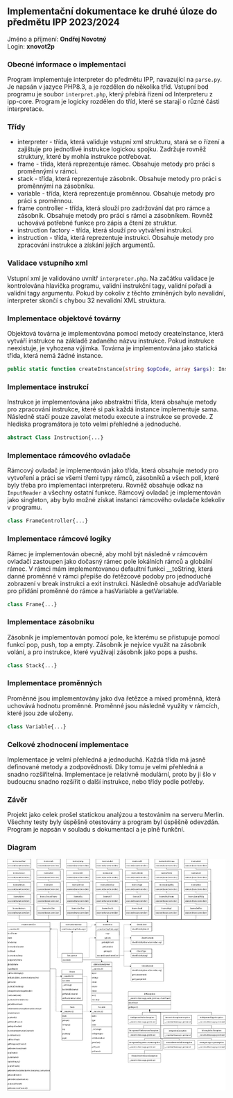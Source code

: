 ## Implementační dokumentace ke druhé úloze do předmětu IPP 2023/2024
Jméno a příjmení: **Ondřej Novotný** \
Login: **xnovot2p**

### Obecné informace o implementaci
Program implementuje interpreter do předmětu IPP, navazující na `parse.py`. Je napsán v jazyce PHP8.3, a je rozdělen 
do několika tříd. Vstupní bod programu je soubor `interpret.php`, který přebírá řízení od Interpreteru z ipp-core. 
Program je logicky rozdělen do tříd, které se starají o různé části interpretace.

### Třídy
- interpreter - třída, která validuje vstupní xml strukturu, stará se o řízení a zajištuje pro jednotlivé instrukce 
logickou spojku. Zadržuje rovněž struktury, které by mohla instrukce potřebovat.
- frame - třída, která reprezentuje rámec. Obsahuje metody pro práci s proměnnými v rámci.
- stack - třída, která reprezentuje zásobník. Obsahuje metody pro práci s proměnnými na zásobníku.
- variable - třída, která reprezentuje proměnnou. Obsahuje metody pro práci s proměnnou.
- frame controller - třída, která slouží pro zadržování dat pro rámce a zásobník. Obsahuje metody pro práci s rámci a zásobníkem.
Rovněž uchovává potřebné funkce pro zápis a čtení ze struktur.
- instruction factory - třída, která slouží pro vytváření instrukcí.
- instruction - třída, která reprezentuje instrukci. Obsahuje metody pro zpracování instrukce a získání jejích argumentů.

### Validace vstupního xml
Vstupní xml je validováno uvnitř `interpreter.php`. Na začátku validace je kontrolována hlavička programu, validní instrukční tagy, 
validní pořadí a validní tagy argumentu. Pokud by cokoliv z těchto zmíněných bylo nevalidní, interpreter skončí s chybou 32 
nevalidní XML struktura.


### Implementace objektové továrny
Objektová továrna je implementována pomocí metody createInstance, která vytváří instrukce na základě zadaného názvu instrukce.
Pokud instrukce neexistuje, je vyhozena výjimka. Továrna je implementována jako statická třída, která nemá žádné instance.

```php
public static function createInstance(string $opCode, array $args): Instruction{...}
```

### Implementace instrukcí
Instrukce je implementována jako abstraktní třída, která obsahuje metody pro zpracování instrukce, které si pak každá instance
implementuje sama. Následně stačí pouze zavolat metodu execute a instrukce se provede. Z hlediska programátora je toto velmi
přehledné a jednoduché.
```php
abstract Class Instruction{...}
```

### Implementace rámcového ovladače
Rámcový ovladač je implementován jako třída, která obsahuje metody pro vytvoření a práci se všemi třemi typy rámců, 
zásobníků a všech polí, které byly třeba pro implementaci interpreteru. Rovněž obsahuje odkaz na `InputReader` a všechny 
ostatní funkce. Rámcový ovladač je implementován jako singleton, aby bylo možné získat instanci rámcového ovladače
kdekoliv v programu.

```php
class FrameController{...}
```

### Implementace rámcové logiky
Rámec je implementován obecně, aby mohl být následně v rámcovém ovladači zastoupen jako dočasný rámec pole 
lokálních rámců a globální rámec. V rámci mám implementovanou defaultní funkci __toString, která danné proměnné v rámci 
přepíše do řetězcové podoby pro jednoduché zobrazení v break instrukci a exit instrukci.
Následně obsahuje addVariable pro přidání proměnné do rámce a hasVariable a getVariable.

```php
class Frame{...}
```

### Implementace zásobníku
Zásobník je implementován pomocí pole, ke kterému se přistupuje pomocí funkcí pop, push, top a empty. Zásobník je nejvíce využit
na zásobník volání, a pro instrukce, které využívají zásobník jako pops a pushs.

```php
class Stack{...}
```

### Implementace proměnných
Proměnné jsou implementovány jako dva řetězce a mixed proměnná, která uchovává hodnotu proměnné. Proměnné jsou následně 
využity v rámcích, které jsou zde uloženy.
```php
class Variable{...}
```

### Celkové zhodnocení implementace
Implementace je velmi přehledná a jednoduchá. Každá třída má jasně definované metody a zodpovědnosti. Díky tomu je 
velmi přehledná a snadno rozšiřitelná. Implementace je relativně modulární, proto by ji šlo v budoucnu snadno rozšířit o další
instrukce, nebo třídy podle potřeby.

### Závěr
Projekt jako celek prošel statickou analýzou a testováním na serveru Merlin. Všechny testy byly úspěšně otestovány a
program byl úspěšně odevzdán. Program je napsán v souladu s dokumentací a je plně funkční.

### Diagram
![Diagram](./diagram.png)
